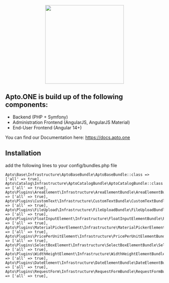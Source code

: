<p align='center'><a href="https://apto.one/" target="_blank" rel="noopener noreferrer">
    <img width="250" src="https://www.confirado.de/files/images/confirado/logos/Apto.ONE/logo_apto_blau_gr%C3%BCn.png">
</a></p>

## Apto.ONE is build up of the following components:

- Backend (PHP + Symfony)
- Administration Frontend (AngularJS, AngularJS Material)
- End-User Frontend (Angular 14+)

You can find our Documentation here: https://docs.apto.one

## Installation

add the following lines to your config/bundles.php file

    Apto\Base\Infrastructure\AptoBaseBundle\AptoBaseBundle::class => ['all' => true],
    Apto\Catalog\Infrastructure\AptoCatalogBundle\AptoCatalogBundle::class => ['all' => true],
    Apto\Plugins\AreaElement\Infrastructure\AreaElementBundle\AreaElementBundle::class => ['all' => true],
    Apto\Plugins\CustomText\Infrastructure\CustomTextBundle\CustomTextBundle::class => ['all' => true],
    Apto\Plugins\FileUpload\Infrastructure\FileUploadBundle\FileUploadBundle::class => ['all' => true],
    Apto\Plugins\FloatInputElement\Infrastructure\FloatInputElementBundle\FloatInputElementBundle::class => ['all' => true],
    Apto\Plugins\MaterialPickerElement\Infrastructure\MaterialPickerElementBundle\MaterialPickerElementBundle::class => ['all' => true],
    Apto\Plugins\PricePerUnitElement\Infrastructure\PricePerUnitElementBundle\PricePerUnitElementBundle::class => ['all' => true],
    Apto\Plugins\SelectBoxElement\Infrastructure\SelectBoxElementBundle\SelectBoxElementBundle::class => ['all' => true],
    Apto\Plugins\WidthHeightElement\Infrastructure\WidthHeightElementBundle\WidthHeightElementBundle::class => ['all' => true],
    Apto\Plugins\DateElement\Infrastructure\DateElementBundle\DateElementBundle::class => ['all' => true],
    Apto\Plugins\RequestForm\Infrastructure\RequestFormBundle\RequestFormBundle::class => ['all' => true],

